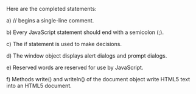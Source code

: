 Here are the completed statements:

a) // begins a single-line comment.

b) Every JavaScript statement should end with a semicolon (;).

c) The if statement is used to make decisions.

d) The window object displays alert dialogs and prompt dialogs.

e) Reserved words are reserved for use by JavaScript.

f) Methods write() and writeln() of the document object write HTML5 text into an HTML5 document.
